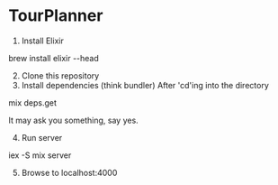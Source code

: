 # TourPlanner

1. Install Elixir

  brew install elixir --head

2. Clone this repository
3. Install dependencies (think bundler)
   After 'cd'ing into the directory

  mix deps.get

  It may ask you something, say yes.

4. Run server

  iex -S mix server

5. Browse to localhost:4000


